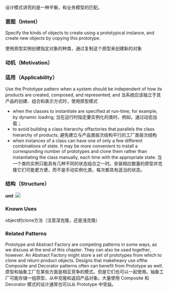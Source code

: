 设计模式讲究的是一种平衡，和业务模型的匹配。

### 意图（Intent）

Specify the kinds of objects to create using a prototypical instance, and create new objects by copying this prototype.

使用原型实例创建指定对象的种类，通过复制这个原型来创建新的对象

### 动机（Motivation）



### 适用（Applicability）

Use the Prototype pattern when a system should be independent of how its
products are created, composed, and represented; and
当系统应该独立于其产品的创建、组合和表示方式时，使用原型模式

- when the classes to instantiate are specified at run-time, for example, by
  dynamic loading;
  当在运行时指定要实例化的类时，例如，通过动态加载；
- to avoid building a class hierarchy offactories that parallels the class hierarchy of products;
  避免建立与产品类层次结构平行的工厂类层次结构
-  when instances of a class can have one of only a few different combinations
  of state. It may be more convenient to install a corresponding number of
  prototypes and clone them rather than instantiating the class manually, each
  time with the appropriate state.
  当一个类的实例只能具有几种不同的状态组合之一时。安装相应数量的原型并克隆它们可能更方便，而不是手动实例化类，每次都具有适当的状态。

### 结构（Structure）

**uml** :![](prototype_pattern.png)

### Known Uses

object的clone方法（注意深克隆，还是浅克隆）

### Related Patterns

Prototype and Abstract Factory are competing patterns in some ways, as we discuss at the end of this chapter. They can also be used together, however. An Abstract Factory might store a set of prototypes from which to clone and return product objects. Designs that makeheavy use ofthe Composite and Decorator patterns often can benefit from Prototype as well.
原型和抽象工厂在某些方面是相互竞争的模式。但是它们也可以一起使用。抽象工厂可能存储一组原型，从中克隆和返回产品对象。大量使用 Composite 和 Decorator 模式的设计通常也可以从 Prototype 中受益。




